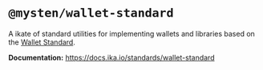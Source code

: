 # `@mysten/wallet-standard`

A ikate of standard utilities for implementing wallets and libraries based on the
[Wallet Standard](https://github.com/wallet-standard/wallet-standard/).

**Documentation:** https://docs.ika.io/standards/wallet-standard
